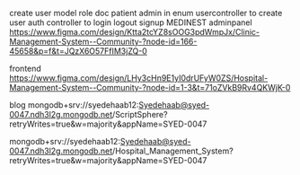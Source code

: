 create user model role doc patient admin in enum
usercontroller to create user 
auth controller to login logout signup
MEDINEST
adminpanel https://www.figma.com/design/Ktta2tcYZ8sOOG3pdWmpJx/Clinic-Management-System--Community-?node-id=166-45658&p=f&t=JQzX6O57FfIM3jZQ-0

frontend https://www.figma.com/design/LHy3cHn9E1yI0drUFyW0ZS/Hospital-Management-System--Community-?node-id=1-3&t=71oZVkB9Rv4QKWjK-0

blog mongodb+srv://syedehaab12:Syedehaab@syed-0047.ndh3l2g.mongodb.net/ScriptSphere?retryWrites=true&w=majority&appName=SYED-0047

mongodb+srv://syedehaab12:Syedehaab@syed-0047.ndh3l2g.mongodb.net/Hospital_Management_System?retryWrites=true&w=majority&appName=SYED-0047